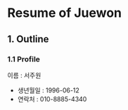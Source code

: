 # Resume of Juewon

## 1. Outline

### 1.1 Profile
이름 : 서주원

- 생년월일 : 1996-06-12
- 연락처 : 010-8885-4340
